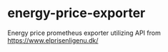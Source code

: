 # energy-price-exporter
Energy price prometheus exporter utilizing API from https://www.elprisenligenu.dk/
